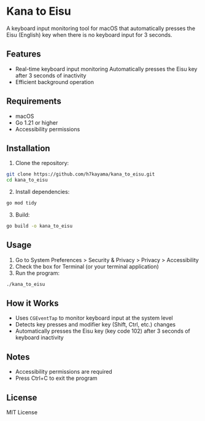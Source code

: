 # Kana to Eisu

A keyboard input monitoring tool for macOS that automatically presses the Eisu (English) key when there is no keyboard input for 3 seconds.

## Features

- Real-time keyboard input monitoring Automatically presses the Eisu key after 3 seconds of inactivity
- Efficient background operation

## Requirements

- macOS
- Go 1.21 or higher
- Accessibility permissions

## Installation

1. Clone the repository:

```zsh
git clone https://github.com/h7kayama/kana_to_eisu.git
cd kana_to_eisu
```

2. Install dependencies:

```zsh
go mod tidy
```

3. Build:

```zsh
go build -o kana_to_eisu
```

## Usage

1. Go to System Preferences > Security & Privacy > Privacy > Accessibility
2. Check the box for Terminal (or your terminal application)
3. Run the program:

```zsh
./kana_to_eisu
```

## How it Works

- Uses `CGEventTap` to monitor keyboard input at the system level
- Detects key presses and modifier key (Shift, Ctrl, etc.) changes
- Automatically presses the Eisu key (key code 102) after 3 seconds of keyboard inactivity

## Notes

- Accessibility permissions are required
- Press Ctrl+C to exit the program

## License

MIT License
